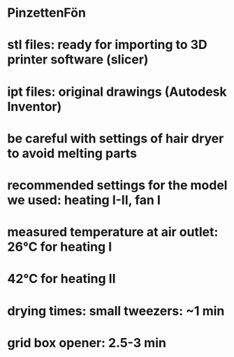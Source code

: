 # PinzettenFön
#
# stl files: ready for importing to 3D printer software (slicer)
# ipt files: original drawings (Autodesk Inventor)
#
# be careful with settings of hair dryer to avoid melting parts
# recommended settings for the model we used: heating I-II, fan I
# measured temperature at air outlet: 26°C for heating I
#                                     42°C for heating II
# drying times: small tweezers: ~1 min
#               grid box opener: 2.5-3 min
#
#
